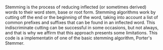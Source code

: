 Stemming is the process of reducing inflected (or sometimes derived) words to their word stem, base or root form. 
Stemming algorithms work by cutting off the end or the beginning of the word, taking into account a list of common prefixes and suffixes that can be found in an inflected word. 
This indiscriminate cutting can be successful in some occasions, but not always, and that is why we affirm that this approach presents some limitations.
This code is a implementatin of one of the basic stemming algorithm, Porter's Stemmer.
